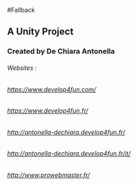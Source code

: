 #Fallback
## A Unity Project
### Created by De Chiara Antonella

###### Websites : 
###### https://www.develop4fun.com/
###### https://www.develop4fun.fr/
###### http://antonella-dechiara.develop4fun.fr/
###### http://antonella-dechiara.develop4fun.fr/it/
###### http://www.prowebmaster.fr/